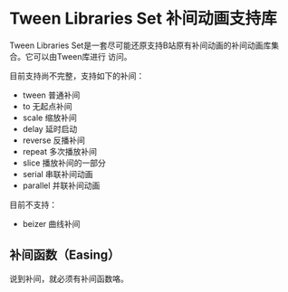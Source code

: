 Tween Libraries Set 补间动画支持库
====================================
Tween Libraries Set是一套尽可能还原支持B站原有补间动画的补间动画库集合。它可以由Tween库进行
访问。

目前支持尚不完整，支持如下的补间：

- tween 普通补间
- to 无起点补间
- scale 缩放补间
- delay 延时启动
- reverse 反播补间
- repeat 多次播放补间
- slice 播放补间的一部分
- serial 串联补间动画
- parallel 并联补间动画

目前不支持：

- beizer 曲线补间


补间函数（Easing）
------------------------------
说到补间，就必须有补间函数咯。
